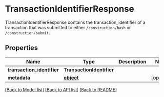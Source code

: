 # TransactionIdentifierResponse

TransactionIdentifierResponse contains the transaction_identifier of a transaction that was submitted to either `/construction/hash` or `/construction/submit`.
## Properties
Name | Type | Description | Notes
------------ | ------------- | ------------- | -------------
**transaction_identifier** | [**TransactionIdentifier**](TransactionIdentifier.md) |  | 
**metadata** | [**object**](.md) |  | [optional] 

[[Back to Model list]](../README.md#documentation-for-models) [[Back to API list]](../README.md#documentation-for-api-endpoints) [[Back to README]](../README.md)


